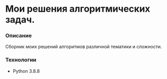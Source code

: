 # Мои решения алгоритмических задач.

### Описание
Сборник моих решений алгоритмов различной тематики и сложности.
### Технологии
* Python 3.8.8
